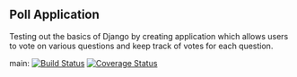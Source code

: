 ## Poll Application

Testing out the basics of Django by creating application which allows users to vote on various questions and keep track of votes for each question.

main: [![Build Status](https://app.travis-ci.com/gamSeier/swe1-app.svg?branch=main)](https://app.travis-ci.com/gamSeier/swe1-app) [![Coverage Status](https://coveralls.io/repos/github/gamSeier/swe1-app/badge.svg?branch=main)](https://coveralls.io/github/gamSeier/swe1-app?branch=main)
